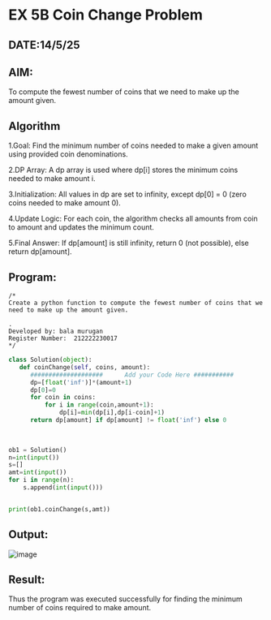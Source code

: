 # EX 5B Coin Change Problem
## DATE:14/5/25
## AIM:
To compute the fewest number of coins that we need to make up the amount given.


## Algorithm
1.Goal: Find the minimum number of coins needed to make a given amount using provided coin denominations.

2.DP Array: A dp array is used where dp[i] stores the minimum coins needed to make amount i.

3.Initialization: All values in dp are set to infinity, except dp[0] = 0 (zero coins needed to make amount 0).

4.Update Logic: For each coin, the algorithm checks all amounts from coin to amount and updates the minimum count.

5.Final Answer: If dp[amount] is still infinity, return 0 (not possible), else return dp[amount].
## Program:
```
/*
Create a python function to compute the fewest number of coins that we need to make up the amount given.

.
Developed by: bala murugan
Register Number:  212222230017
*/
```
```python
class Solution(object):
   def coinChange(self, coins, amount):
      ####################      Add your Code Here ###########
      dp=[float('inf')]*(amount+1)
      dp[0]=0
      for coin in coins:
          for i in range(coin,amount+1):
              dp[i]=min(dp[i],dp[i-coin]+1)
      return dp[amount] if dp[amount] != float('inf') else 0

      
      
ob1 = Solution()
n=int(input())
s=[]
amt=int(input())
for i in range(n):
    s.append(int(input()))


print(ob1.coinChange(s,amt))
```

## Output:
![image](https://github.com/user-attachments/assets/46c725cb-292c-43e2-9f60-91124a8a493d)



## Result:
Thus the program was executed successfully for finding the minimum number of coins required to make amount.
